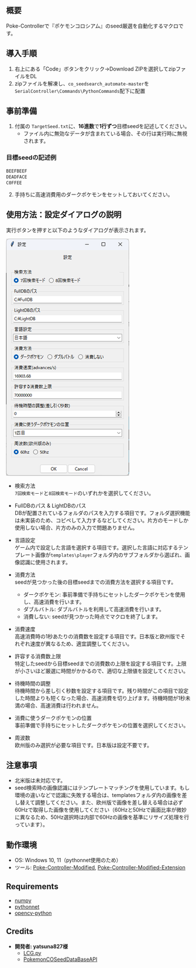## 概要

Poke-Controllerで『ポケモンコロシアム』のseed厳選を自動化するマクロです。

## 導入手順

1. 右上にある「Code」ボタンをクリック→Download ZIPを選択してzipファイルをDL
2. zipファイルを解凍し、`co_seedsearch_automate-master`を`SerialController\Commands\PythonCommands`配下に配置

## 事前準備

1. 付属の `TargetSeed.txt`に、**16進数**で**1行ずつ**目標seedを記述してください。　　
    - ファイル内に無効なデータが含まれている場合、その行は実行時に無視されます。

### 目標seedの記述例

```plaintext
BEEFBEEF
DEADFACE
C0FFEE
```

2. 手持ちに高速消費用のダークポケモンをセットしておいてください。

## 使用方法：設定ダイアログの説明

実行ボタンを押すと以下のようなダイアログが表示されます。  

![Dialog](https://github.com/L1zett/co_seedsearch_automate/blob/images/dialog.png)

- 検索方法  
  `7回検索モード`と`8回検索モード`のいずれかを選択してください。

- FullDBのパス & LightDBのパス  
  DBが配置されているフォルダのパスを入力する項目です。フォルダ選択機能は未実装のため、コピペして入力するなどしてください。片方のモードしか使用しない場合、片方のみの入力で問題ありません。

- 言語設定  
  ゲーム内で設定した言語を選択する項目です。選択した言語に対応するテンプレート画像が`templates\player`フォルダ内のサブフォルダから選ばれ、画像認識に使用されます。

- 消費方法  
  seedが見つかった後の目標seedまでの消費方法を選択する項目です。
  - ダークポケモン: 事前準備で手持ちにセットしたダークポケモンを使用し、高速消費を行います。
  - ダブルバトル: ダブルバトルを利用して高速消費を行います。
  - 消費しない: seedが見つかった時点でマクロを終了します。

- 消費速度  
  高速消費時の1秒あたりの消費数を設定する項目です。日本版と欧州版でそれぞれ速度が異なるため、適宜調整してください。

- 許容する消費数上限  
  特定したseedから目標seedまでの消費数の上限を設定する項目です。上限が小さいほど厳選に時間がかかるので、適切な上限値を設定してください。

- 待機時間の調整  
  待機時間から差し引く秒数を設定する項目です。残り時間がこの項目で設定した時間よりも短くなった場合、高速消費を切り上げます。待機時間が1秒未満の場合、高速消費は行われません。

- 消費に使うダークポケモンの位置  
  事前準備で手持ちにセットしたダークポケモンの位置を選択してください。

- 周波数  
  欧州版のみ選択が必要な項目です。日本版は設定不要です。

## 注意事項

- 北米版は未対応です。
- seed検索時の画像認識にはテンプレートマッチングを使用しています。もし環境の違いなどで認識に失敗する場合は、templatesフォルダ内の画像を差し替えて調整してください。また、欧州版で画像を差し替える場合は必ず60Hzで取得した画像を使用してください（60Hzと50Hzで画面比率が微妙に異なるため、50Hz選択時は内部で60Hzの画像を基準にリサイズ処理を行っています）。

## 動作環境

- OS: Windows 10, 11（pythonnet使用のため）
- ツール: [Poke-Controller-Modified](https://github.com/Moi-poke/Poke-Controller-Modified), [Poke-Controller-Modified-Extension](https://github.com/futo030/Poke-Controller-Modified-Extension)

## Requirements

- [numpy](https://github.com/numpy/numpy)
- [pythonnet](https://github.com/pythonnet/pythonnet)
- [opencv-python](https://github.com/opencv/opencv-python)

## Credits

- **開発者: yatsuna827様**  
  - [LCG.py](https://github.com/yatsuna827/LCG.py)
  - [PokemonCOSeedDataBaseAPI](https://github.com/yatsuna827/PokemonCOSeedDataBaseAPI)
